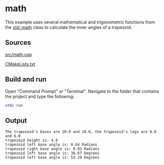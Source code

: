 # math

This example uses several mathematical and trigonometric functions from the [xtd::math](https://gammasoft71.github.io/xtd/reference_guides/latest/classxtd_1_1math.html) class to calculate the inner angles of a trapezoid.

## Sources

[src/math.cpp](src/math.cpp)

[CMakeLists.txt](CMakeLists.txt)

## Build and run

Open "Command Prompt" or "Terminal". Navigate to the folder that contains the project and type the following:

```cmake
xtdc run
```

## Output

```
The trapezoid's bases are 20.0 and 10.0, the trapezoid's legs are 8.0 and 6.0
trapezoid height is: 4.8
trapezoid left base angle is: 0.64 Radians
trapezoid right base angle is: 0.93 Radians
trapezoid left base angle is: 36.67 Degrees
trapezoid left base angle is: 53.29 Degrees
```
